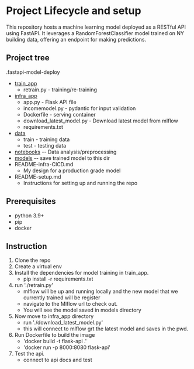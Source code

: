 # Project Lifecycle and setup

This repository hosts a machine learning model deployed as a RESTful API using FastAPI. It leverages a RandomForestClassifier model trained on NY building data, 
offering an endpoint for making predictions.

## Project tree

.fastapi-model-deploy
 * [train_app](./train_app)
   * retrain.py - training/re-training
 * [infra_app](./infra_app)
   * app.py - Flask API file
   * incomemodel.py - pydantic for input validation
   * Dockerfile - serving container
   * download_latest_model.py - Download latest model from mlflow
   * requirements.txt
 * [data](./data)
   * train - training data
   * test - testing data
 * [notebooks](./notebooks)
   -- Data analysis/preprocessing 
 * [models](./models)
   -- save trained model to this dir
 * README-infra-CICD.md
   * My design for a production grade model
 * README-setup.md
   * Instructions for setting up and running the repo
 
## Prerequisites
* python 3.9+
* pip
* docker

## Instruction 
1. Clone the repo
2. Create a virtual env
3. Install the dependencies for model training in train_app.
   * pip install -r requirements.txt
4. run './retrain.py' 
   * mlflow will be up and running locally and the new model that we currently trained will be register 
   * navigate to the Mlflow url to check out.
   * You will see the model saved in models directory
5. Now move to infra_app directory
   * run './download_latest_model.py'
   * this will connect to mlflow grt the latest model and saves in the pwd.
6. Run Dockerfile to build the image
   * 'docker build -t flask-api .'
   * 'docker run -p 8000:8080 flask-api'
7. Test the api.
   * connect to api docs and test